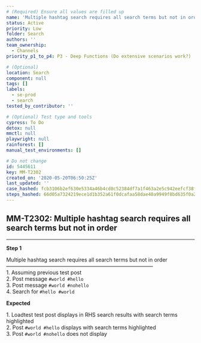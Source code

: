 ```yaml
---
# (Required) Ensure all values are filled up
name: 'Multiple hashtag search requires all search terms but not in order'
status: Active
priority: Low
folder: Search
authors: ''
team_ownership:
  - Channels
priority_p1_to_p4: P3 - Deep Functions (Do extensive scenarios work?)

# (Optional)
location: Search
component: null
tags: []
labels:
  - se-prod
  - search
tested_by_contributor: ''

# (Optional) Test type and tools
cypress: To Do
detox: null
mmctl: null
playwright: null
rainforest: []
manual_test_environments: []

# Do not change
id: 5445611
key: MM-T2302
created_on: '2020-05-20T06:50:25Z'
last_updated: ''
case_hashed: fcb3106b2ef630e5334a46b4cd8c52384df7a1f463a2e5c942eefcf38fc2f3c38022b6e2d39a76c1991941f7a91b78e9
steps_hashed: 66d05a7324219ece1d1b352a61f0dcafaa58dae40a9949f8bd635f0a2c8680506e99ec9f5fe0c0d77a7893f2d425f4e5
---
```


<!-- (Auto-generated) Based on frontmatter's "key" and "name" -->

## MM-T2302: Multiple hashtag search requires all search terms but not in order

---

**Step 1**

Multiple hashtag search requires all search terms but not in order\
————————————————————————————\
1\. Assuming previous test post\
2\. Post message `#world #hello`\
3\. Post message `#world #nohello`\
4\. Search for `#hello #world`

**Expected**

1\. Loadtest test post displays in RHS search results with search terms highlighted\
2\. Post `#world #hello` displays with search terms highlighted\
3\. Post `#world #nohello` does not display
